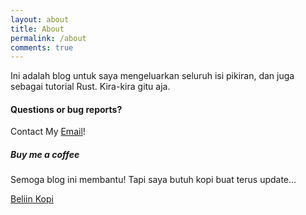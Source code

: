 ```yaml
---
layout: about
title: About
permalink: /about
comments: true
---
```


<div class="row justify-content-between">
<div class="col-md-8 pr-5">

<p>Ini adalah blog untuk saya mengeluarkan seluruh isi pikiran, dan juga sebagai tutorial Rust. Kira-kira gitu aja.</p>

<h4>Questions or bug reports?</h4>

<p>Contact My <a href="mailto:rahmanhakim2435@gmail.com">Email</a>!</p>

</div>

<div class="col-md-4">

<div class="sticky-top sticky-top-80">
<h5>Buy me a coffee</h5>

<p>Semoga blog ini membantu! Tapi saya butuh kopi buat terus update...</p>

<a target="_blank" href="https://trakteer.id/mochida" class="btn btn-danger">Beliin Kopi</a>

</div>
</div>
</div>
